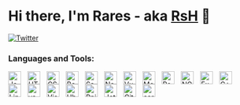 # Hi there, I'm Rares - aka [RsH][website] 👋

[![Twitter](https://img.shields.io/badge/Twitter-1DA1F2?style=for-the-badge&logo=twitter&logoColor=white)](https://twitter.com/Rares_Andrei17)


<!-- ### Connect with me:

[![website](./img/globe-light.svg)](https://rares-andrei.me#gh-light-mode-only)
[![website](./img/globe-dark.svg)](https://rares-andrei.me#gh-dark-mode-only)
&nbsp;&nbsp;
[![website](./img/twitter-light.svg)](https://twitter.com/Rares_Andrei17#gh-light-mode-only)
[![website](./img/twitter-dark.svg)](https://twitter.com/Rares_Andrei17#gh-dark-mode-only)
&nbsp;&nbsp;
[![website](./img/instagram-light.svg)](https://instagram.com/Rares.Andrei17#gh-light-mode-only)
[![website](./img/instagram-dark.svg)](https://instagram.com/Rares.Andrei17#gh-dark-mode-only) -->

### Languages and Tools:

<img align="left" alt="JavaScript" width="26px" src="https://cdn.jsdelivr.net/gh/devicons/devicon/icons/javascript/javascript-original.svg" style="padding-right:10px;" />

<img align="left" alt="HTML" width="26px" src="https://cdn.jsdelivr.net/gh/devicons/devicon/icons/html5/html5-original.svg" style="padding-right:10px;" />

<img align="left" alt="CSS" width="26px" src="https://cdn.jsdelivr.net/gh/devicons/devicon/icons/css3/css3-original.svg" style="padding-right:10px;" />

<img align="left" alt="BootStrap" width="26px" src="https://cdn.jsdelivr.net/gh/devicons/devicon/icons/bootstrap/bootstrap-plain.svg" style="padding-right:10px;" />

<img align="left" alt="Sass" width="26px" src="https://cdn.jsdelivr.net/gh/devicons/devicon/icons/sass/sass-original.svg" style="padding-right:10px;" />

<img align="left" alt="Node" width="26px" src="https://cdn.jsdelivr.net/gh/devicons/devicon/icons/nodejs/nodejs-original.svg" style="padding-right:10px;" />

<img align="left" alt="Vue" width="26px" src="https://cdn.jsdelivr.net/gh/devicons/devicon/icons/vuejs/vuejs-original.svg" style="padding-right:10px;" />

<img align="left" alt="MongoDB" width="26px" src="https://cdn.jsdelivr.net/gh/devicons/devicon/icons/mongodb/mongodb-plain.svg" style="padding-right:10px;" />

<img align="left" alt="React" width="26px" src="https://cdn.jsdelivr.net/gh/devicons/devicon/icons/react/react-original.svg" style="padding-right:10px;" />

<img align="left" alt="NGINX" width="26px" src="https://cdn.jsdelivr.net/gh/devicons/devicon/icons/nginx/nginx-original.svg" style="padding-right:10px;" />

<img align="left" alt="Express" width="26px" src="https://cdn.jsdelivr.net/gh/devicons/devicon/icons/express/express-original.svg" style="padding-right:10px;" />

<img align="left" alt="C++" width="26px" src="https://cdn.jsdelivr.net/gh/devicons/devicon/icons/cplusplus/cplusplus-original.svg" style="padding-right:10px;" />

<img align="left" alt="Linux" width="26px" src="https://cdn.jsdelivr.net/gh/devicons/devicon/icons/linux/linux-plain.svg" style="padding-right:10px;" />

<img align="left" alt="vsCode" width="26px" src="https://cdn.jsdelivr.net/gh/devicons/devicon/icons/vscode/vscode-original.svg" style="padding-right:10px;" />

<img align="left" alt="Visual Studio" width="26px" src="https://cdn.jsdelivr.net/gh/devicons/devicon/icons/visualstudio/visualstudio-plain.svg" style="padding-right:10px;" />

<img align="left" alt="Ubuntu" width="26px" src="https://cdn.jsdelivr.net/gh/devicons/devicon/icons/ubuntu/ubuntu-plain.svg" style="padding-right:10px;" />

<img align="left" alt="Rpi" width="26px" src="https://cdn.jsdelivr.net/gh/devicons/devicon/icons/raspberrypi/raspberrypi-line.svg" style="padding-right:10px;" />

<img align="left" alt="JetBrains" width="26px" src="https://cdn.jsdelivr.net/gh/devicons/devicon/icons/jetbrains/jetbrains-original.svg" style="padding-right:10px;" />

<img align="left" alt="GitHub" width="26px" src="https://cdn.jsdelivr.net/gh/devicons/devicon/icons/github/github-original.svg" style="padding-right:10px;" />

<img align="left" alt="aarch64" width="26px" src="https://cdn.jsdelivr.net/gh/devicons/devicon/icons/aarch64/aarch64-plain.svg" style="padding-right:10px;" />



<br />
<br />


[website]: https://rares-andrei.me
[twitter]: https://twitter.com/Rares_Andrei17
[instagram]: https://instagram.com/Rares.Andrei17